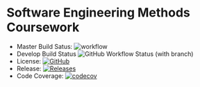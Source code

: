 # Software Engineering Methods Coursework
- Master Build Satus: ![workflow](https://github.com/euan-maccoll/sem_group1_cw/actions/workflows/main.yml/badge.svg)
- Develop Build Status ![GitHub Workflow Status (with branch)](https://img.shields.io/github/actions/workflow/status/euan-maccoll/sem_group1_cw/main.yml?branch=develop&style=flat-square)
- License: [![GitHub](https://img.shields.io/github/license/euan-maccoll/sem_group1_cw?style=flat-square)](https://github.com/euan-maccoll/sem_group1_cw/blob/master/LICENSE)
- Release: [![Releases](https://img.shields.io/github/release/euan-maccoll/sem_group1_cw/all.svg?style=flat-square)](https://github.com/euan-maccoll/sem_group1_cw/releases)
- Code Coverage: [![codecov](https://codecov.io/gh/euan-maccoll/sem_group1_cw/branch/master/graph/badge.svg?token=0LIW78RCJE)](https://codecov.io/gh/euan-maccoll/sem_group1_cw)
